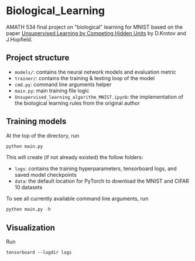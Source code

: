 # Biological_Learning
AMATH 534 final project on "biological" learning for MNIST based on the paper [Unsupervised Learning by Competing Hidden Units](https://doi.org/10.1073/pnas.1820458116) by D.Krotov and J.Hopfield.

## Project structure 
* `models/`: contains the neural network models and evaluation metric
* `trainer/`: contains the training & testing loop of the model
* `cmd.py`: command line arguments helper
* `main.py`: main training file logic
* `Unsupervised_learning_algorithm_MNIST.ipynb`: the implementation of the biological learning rules from the original author

## Training models
At the top of the directory, run 
```python
python main.py
```
This will create (if not already existed) the follow folders:
* `logs`: contains the training hyperparameters, tensorboard logs, and saved model checkpoints
* `data`: the default location for PyTorch to download the MNIST and CIFAR 10 datasets

To see all currently available command line arguments, run 
```python
python main.py -h
```

## Visualization
Run
```
tensorboard --logdir logs
```
